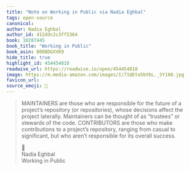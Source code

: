 ```yaml
---
title: "Note on Working in Public via Nadia Eghbal"
tags: open-source
canonical: 
author: Nadia Eghbal
author_id: 412ddc2c3ff5364
book: 10287445
book_title: "Working in Public"
book_asin: B08BDGXVK9
hide_title: true
highlight_id: 454454818
readwise_url: https://readwise.io/open/454454818
image: https://m.media-amazon.com/images/I/71QEto5bYbL._SY160.jpg
favicon_url: 
source_emoji: 📕
---
```


> MAINTAINERS are those who are responsible for the future of a project’s repository (or repositories), whose decisions affect the project laterally. Maintainers can be thought of as “trustees” or stewards of the code. CONTRIBUTORS are those who make contributions to a project’s repository, ranging from casual to significant, but who aren’t responsible for its overall success.
> <div class="quoteback-footer"><div class="quoteback-avatar"><span class="mini-emoji"> 📕</span></div><div class="quoteback-metadata"><div class="metadata-inner"><span style="display:none">FROM:</span><div aria-label="Nadia Eghbal" class="quoteback-author"> Nadia Eghbal</div><div aria-label="Working in Public" class="quoteback-title"> Working in Public</div></div></div></div>